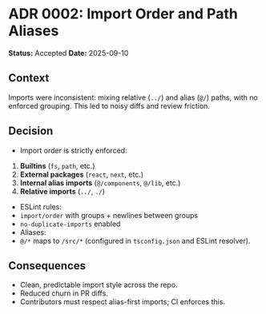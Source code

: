 # ADR 0002: Import Order and Path Aliases

**Status:** Accepted
**Date:** 2025-09-10

## Context

Imports were inconsistent: mixing relative (`../`) and alias (`@/`) paths, with no enforced grouping. This led to noisy diffs and review friction.

## Decision

- Import order is strictly enforced:

1. **Builtins** (`fs`, `path`, etc.)
2. **External packages** (`react`, `next`, etc.)
3. **Internal alias imports** (`@/components`, `@/lib`, etc.)
4. **Relative imports** (`../`, `./`)

- ESLint rules:
- `import/order` with groups + newlines between groups
- `no-duplicate-imports` enabled
- Aliases:
- `@/*` maps to `/src/*` (configured in `tsconfig.json` and ESLint resolver).

## Consequences

- Clean, predictable import style across the repo.
- Reduced churn in PR diffs.
- Contributors must respect alias-first imports; CI enforces this.
